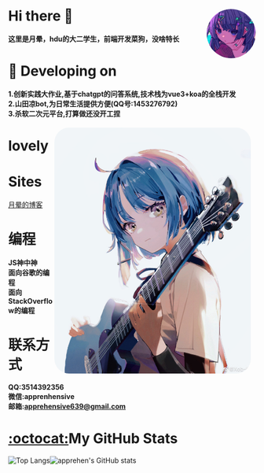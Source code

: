 # Hi there 👋

**这里是月晕，hdu的大二学生，前端开发菜狗，没啥特长**  <img align="right" src="aveter.png" style="height:100px;border-radius:50%;margin-top: -50px;" alt="suki" title="suki"  />

# 🔭 Developing on
**1.创新实践大作业,基于chatgpt的问答系统,技术栈为vue3+koa的全栈开发**  
**2.山田凉bot,为日常生活提供方便(QQ号:1453276792)**  
**3.杀软二次元平台,打算做还没开工捏**  

# lovely                    <img align="right" src="liang.jpg" style="height:500px;margin-top: -20px;border-radius:30px;margin-right:10px" alt="suki" title="suki"  />

                 
# Sites
[月晕的博客](https://blog.apprehen.space)

# 编程
**JS神中神**  
**面向谷歌的编程**  
**面向StackOverflow的编程**

# 联系方式
**QQ:3514392356**  
**微信:apprenhensive**  
**邮箱:apprehensive639@gmail.com** 

# [:octocat:](https://github.githubassets.com/images/icons/emoji/octocat.png)My GitHub Stats
![Top Langs](https://github-readme-stats.vercel.app/api/top-langs/?username=apprehen&langs_count=5&theme=tokyonight)![apprehen's GitHub stats](https://github-readme-stats.vercel.app/api?username=apprehen&show_icons=true&theme=tokyonight)

